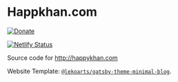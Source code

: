 # Happkhan.com

[![Donate](https://img.shields.io/badge/Donate-PayPal-green.svg)](https://paypal.me/nabilhappykhan/5)  

[![Netlify Status](https://api.netlify.com/api/v1/badges/59af396a-a9a8-4c64-b39b-e380233fbb78/deploy-status)](https://app.netlify.com/sites/upbeat-lovelace-083de3/deploys)

Source code for http://happykhan.com

Website Template: [`@lekoarts/gatsby-theme-minimal-blog`](https://github.com/LekoArts/gatsby-themes/tree/master/themes/gatsby-theme-minimal-blog).

